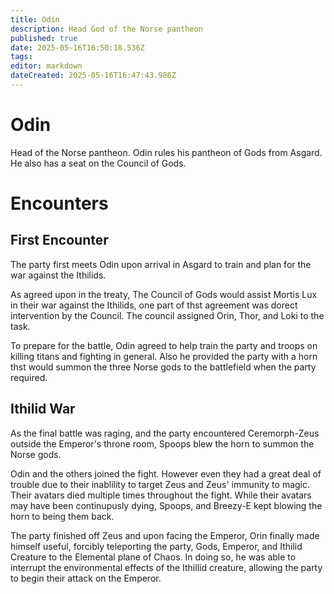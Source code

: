```yaml
---
title: Odin
description: Head God of the Norse pantheon
published: true
date: 2025-05-16T16:50:18.536Z
tags: 
editor: markdown
dateCreated: 2025-05-16T16:47:43.986Z
---
```


# Odin
Head of the Norse pantheon. Odin rules his pantheon of Gods from Asgard. He also has a seat on the Council of Gods.


# Encounters

## First Encounter
The party first meets Odin upon arrival in Asgard to train and plan for the war against the Ithilids. 

As agreed upon in the treaty, The Council of Gods would assist Mortis
Lux in their war against the Ithilids, one part of thst agreement was dorect intervention by the Council. The council assigned Orin, Thor, and Loki to the task.

To prepare for the battle, Odin agreed to help train the party and troops on killing titans and fighting in general. Also he provided the party with a horn thst would summon the three Norse gods to the battlefield when the party required.

## Ithilid War
As the final battle was raging, and the party encountered Ceremorph-Zeus outside the Emperor's throne room, Spoops blew the horn to summon the Norse gods.

Odin and the others joined the fight. However even they had a great deal of trouble due to their inablility to target Zeus and Zeus' immunity to magic. Their avatars died multiple times throughout the fight. While their avatars may have been continupusly dying, Spoops, and Breezy-E kept blowing the horn to being them back. 

The party finished off Zeus and upon facing the Emperor, Orin finally made himself useful, forcibly teleporting the party, Gods, Emperor, and Ithilid Creature to the Elemental plane of Chaos. In doing so, he was able to interrupt the environmental effects of the Ithillid creature, allowing the party to begin their attack on the Emperor.





